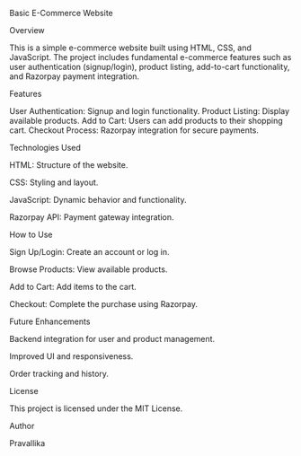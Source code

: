 Basic E-Commerce Website

Overview

This is a simple e-commerce website built using HTML, CSS, and JavaScript. The project includes fundamental e-commerce features such as user authentication (signup/login), product listing, add-to-cart functionality, and Razorpay payment integration.

Features

User Authentication: Signup and login functionality.
Product Listing: Display available products.
Add to Cart: Users can add products to their shopping cart.
Checkout Process: Razorpay integration for secure payments.

Technologies Used

HTML: Structure of the website.

CSS: Styling and layout.

JavaScript: Dynamic behavior and functionality.

Razorpay API: Payment gateway integration.

How to Use

Sign Up/Login: Create an account or log in.

Browse Products: View available products.

Add to Cart: Add items to the cart.

Checkout: Complete the purchase using Razorpay.

Future Enhancements

Backend integration for user and product management.

Improved UI and responsiveness.

Order tracking and history.

License

This project is licensed under the MIT License.

Author

Pravallika

